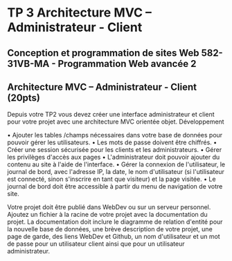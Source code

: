 # TP 3 Architecture MVC – Administrateur - Client

## Conception et programmation de sites Web 582-31VB-MA - Programmation Web avancée 2

## Architecture MVC – Administrateur - Client (20pts)

Depuis votre TP2 vous devez créer une interface administrateur et client pour
votre projet avec une architecture MVC orientée objet.
Développement

• Ajouter les tables /champs nécessaires dans votre base de données pour
pouvoir gérer les utilisateurs.
• Les mots de passe doivent être chiffrés.
• Créer une session sécurisée pour les clients et les administrateurs.
• Gérer les privilèges d'accès aux pages
• L'administrateur doit pouvoir ajouter du contenu au site à l'aide de
l'interface.
• Gérer la connexion de l'utilisateur, le journal de bord, avec l'adresse IP, la
date, le nom d'utilisateur (si l'utilisateur est connecté, sinon s'inscrire en
tant que visiteur) et la page visitée.
• Le journal de bord doit être accessible à partir du menu de navigation de
votre site.

Votre projet doit être publié dans WebDev ou sur un serveur personnel.
Ajoutez un fichier à la racine de votre projet avec la documentation du projet. La
documentation doit inclure le diagramme de relation d'entité pour la nouvelle base
de données, une brève description de votre projet, une page de garde, des liens WebDev et Github, un nom d'utilisateur et un mot de passe pour un utilisateur
client ainsi que pour un utilisateur administrateur.

